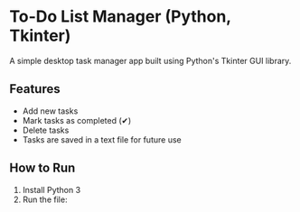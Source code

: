 # To-Do List Manager (Python, Tkinter)

A simple desktop task manager app built using Python's Tkinter GUI library.

## Features
- Add new tasks
- Mark tasks as completed (✔)
- Delete tasks
- Tasks are saved in a text file for future use

## How to Run
1. Install Python 3  
2. Run the file:
